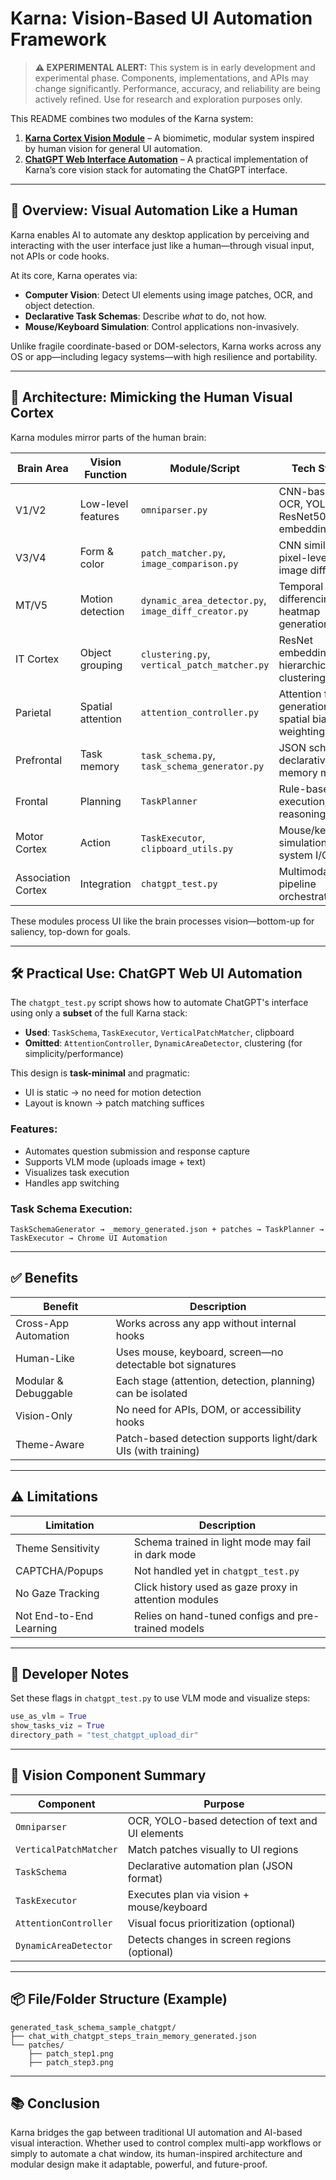 # Karna: Vision-Based UI Automation Framework

> **⚠️ EXPERIMENTAL ALERT:** This system is in early development and experimental phase. Components, implementations, and APIs may change significantly. Performance, accuracy, and reliability are being actively refined. Use for research and exploration purposes only.

This README combines two modules of the Karna system:

1. **[Karna Cortex Vision Module](cortex_vision.md)** – A biomimetic, modular system inspired by human vision for general UI automation.
2. **[ChatGPT Web Interface Automation](chatgpt_test_README.md)** – A practical implementation of Karna’s core vision stack for automating the ChatGPT interface.

---

## 🚀 Overview: Visual Automation Like a Human

Karna enables AI to automate any desktop application by perceiving and interacting with the user interface just like a human—through visual input, not APIs or code hooks.

At its core, Karna operates via:
- **Computer Vision**: Detect UI elements using image patches, OCR, and object detection.
- **Declarative Task Schemas**: Describe *what* to do, not how.
- **Mouse/Keyboard Simulation**: Control applications non-invasively.

Unlike fragile coordinate-based or DOM-selectors, Karna works across any OS or app—including legacy systems—with high resilience and portability.

---

## 🧠 Architecture: Mimicking the Human Visual Cortex

Karna modules mirror parts of the human brain:

| Brain Area | Vision Function | Module/Script | Tech Stack |
|------------|------------------|----------------|-------------|
| V1/V2 | Low-level features | `omniparser.py` | CNN-based OCR, YOLOv5, ResNet50 embeddings |
| V3/V4 | Form & color | `patch_matcher.py`, `image_comparison.py` | CNN similarity, pixel-level image diff |
| MT/V5 | Motion detection | `dynamic_area_detector.py`, `image_diff_creator.py` | Temporal differencing, heatmap generation |
| IT Cortex | Object grouping | `clustering.py`, `vertical_patch_matcher.py` | ResNet embeddings, hierarchical clustering |
| Parietal | Spatial attention | `attention_controller.py` | Attention field generation, spatial bias weighting |
| Prefrontal | Task memory | `task_schema.py`, `task_schema_generator.py` | JSON schema, declarative memory models |
| Frontal | Planning | `TaskPlanner` | Rule-based goal execution, step reasoning |
| Motor Cortex | Action | `TaskExecutor`, `clipboard_utils.py` | Mouse/keyboard simulation, system I/O |
| Association Cortex | Integration | `chatgpt_test.py` | Multimodal pipeline orchestration || Vision Function | Module/Script |


These modules process UI like the brain processes vision—bottom-up for saliency, top-down for goals.

---

## 🛠️ Practical Use: ChatGPT Web UI Automation

The `chatgpt_test.py` script shows how to automate ChatGPT's interface using only a **subset** of the full Karna stack:

- **Used**: `TaskSchema`, `TaskExecutor`, `VerticalPatchMatcher`, clipboard
- **Omitted**: `AttentionController`, `DynamicAreaDetector`, clustering (for simplicity/performance)

This design is **task-minimal** and pragmatic:
- UI is static → no need for motion detection
- Layout is known → patch matching suffices

### Features:
- Automates question submission and response capture
- Supports VLM mode (uploads image + text)
- Visualizes task execution
- Handles app switching

### Task Schema Execution:
```
TaskSchemaGenerator → _memory_generated.json + patches → TaskPlanner → TaskExecutor → Chrome UI Automation
```

---

## ✅ Benefits

| Benefit | Description |
|--------|-------------|
| Cross-App Automation | Works across any app without internal hooks |
| Human-Like | Uses mouse, keyboard, screen—no detectable bot signatures |
| Modular & Debuggable | Each stage (attention, detection, planning) can be isolated |
| Vision-Only | No need for APIs, DOM, or accessibility hooks |
| Theme-Aware | Patch-based detection supports light/dark UIs (with training) |

---

## ⚠️ Limitations

| Limitation | Description |
|------------|-------------|
| Theme Sensitivity | Schema trained in light mode may fail in dark mode |
| CAPTCHA/Popups | Not handled yet in `chatgpt_test.py` |
| No Gaze Tracking | Click history used as gaze proxy in attention modules |
| Not End-to-End Learning | Relies on hand-tuned configs and pre-trained models |

---

## 🧪 Developer Notes

Set these flags in `chatgpt_test.py` to use VLM mode and visualize steps:
```python
use_as_vlm = True
show_tasks_viz = True
directory_path = "test_chatgpt_upload_dir"
```

---

## 🧩 Vision Component Summary

| Component | Purpose |
|-----------|---------|
| `Omniparser` | OCR, YOLO-based detection of text and UI elements |
| `VerticalPatchMatcher` | Match patches visually to UI regions |
| `TaskSchema` | Declarative automation plan (JSON format) |
| `TaskExecutor` | Executes plan via vision + mouse/keyboard |
| `AttentionController` | Visual focus prioritization (optional) |
| `DynamicAreaDetector` | Detects changes in screen regions (optional) |

---

## 📦 File/Folder Structure (Example)
```
generated_task_schema_sample_chatgpt/
├── chat_with_chatgpt_steps_train_memory_generated.json
└── patches/
    ├── patch_step1.png
    ├── patch_step3.png
```

---

## 📚 Conclusion

Karna bridges the gap between traditional UI automation and AI-based visual interaction. Whether used to control complex multi-app workflows or simply to automate a chat window, its human-inspired architecture and modular design make it adaptable, powerful, and future-proof.
